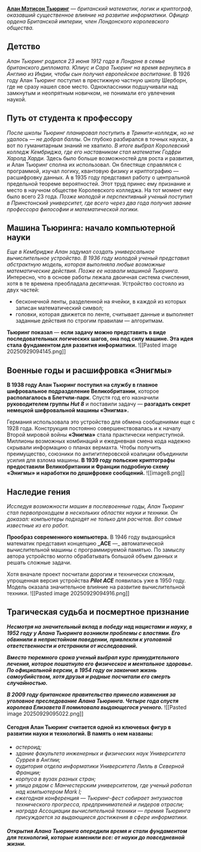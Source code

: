 
**[Алан Мэтисон Тьюринг]()** — *британский математик, логик и криптограф, оказавший существенное влияние на развитие информатики. Офицер ордена Британской империи, член Лондонского королевского общества.* 
## Детство 

*Алан Тьюринг родился 23 июня 1912 года в Лондоне в семье британского дипломата. Юлиус и Сара Тьюринг на время вернулись в Англию из Индии, чтобы сын получил европейское воспитание.* В 1926 году Алан Тьюринг поступил в престижную частную школу Шерборн, где не сразу нашел свое место. Одноклассники подшучивали над замкнутым и неопрятным новичком, не понимали его увлечения наукой.
## Путь от студента к профессору

*После школы Тьюринг планировал поступить в Тринити-колледж, но не удалось — не добрал баллы*. Он глубоко разбирался в точных науках, а вот по гуманитарным знаний не хватило. *В итоге выбрал Королевский колледж Кембриджа, где его наставником стал математик Годфри Харолд Харди.* Здесь было больше возможностей для роста и развития, и Алан Тьюринг сполна их использовал. Он блестяще справлялся с программой, изучал логику, квантовую физику и криптографию — расшифровку данных. А в 1935 году представил работу о центральной предельной теореме вероятностей. Этот труд принес ему признание и место в научном обществе Королевского колледжа. На тот момент ему было всего 23 года. *Позже молодой и перспективный ученый поступил в Принстонский университет, где всего через два года получил звание профессора философии и математической логики.* 
## Машина Тьюринга: начало компьютерной науки

*Еще в Кембридже Алан задумал создать универсальное вычислительное устройство. В 1936 году молодой ученый представил абстрактную модель, которая выполняла любые возможные математические действия. Позже ее назвали машиной Тьюринга.* 
Интересно, что в основе работы лежала двоичная система счисления, хотя в те времена преобладала десятичная. Устройство состояло из двух частей:

- бесконечной ленты, разделенной на ячейки, в каждой из которых записан математический символ;
- головки, которая движется по ленте, считывает данные и выполняет заданные действия по строгим правилам — алгоритмам.

**Тьюринг показал** — **если задачу можно представить в виде последовательных логических шагов, она под силу машине. Эта идея стала фундаментом для развития информатики.** ![[Pasted image 20250929094145.png]]

## Военные годы и расшифровка «Энигмы»

**В 1938 году Алан Тьюринг поступил на службу в главное шифровальное подразделение Великобритании**, которое **располагалось в Блетчли-парк**. Спустя год его назначили **руководителем группы _Hut 8_** и поставили задачу — **разгадать секрет немецкой шифровальной машины «Энигма».** 

Германия использовала это устройство для обмена сообщениями еще с 1928 года. Конструкция постоянно совершенствовалась и к началу Второй мировой войны **«Энигма»** стала практически неприступной. Миллионы возможных комбинаций и ежедневная смена кода надежно скрывали информацию о планах вермахта. Чтобы получить преимущество, союзники по антигитлеровской коалиции объединили усилия для взлома машины. **В 1939 году польские криптографы предоставили Великобритании и Франции подробную схему «Энигмы» и наработки по дешифровке сообщений.** 
![[image8.png]]
## Наследие гения

*Исследуя возможности машин в послевоенные годы, Алан Тьюринг стал первопроходцем в нескольких областях науки и техники. Он доказал: компьютеры подходят не только для расчетов. Вот самые известные из его работ.*

**Прообраз современного компьютера.** В 1946 году выдающийся математик представил концепцию **_ACE** —_ автоматической вычислительной машины с программируемой памятью. По замыслу автора устройство могло обрабатывать большой объем данных и решать сложные задачи.

Хотя вначале проект посчитали дорогим и технически сложным, упрощенная версия устройства **_Pilot ACE_** появилась уже в 1950 году. Модель оказала значительное влияние на развитие вычислительной техники.
![[Pasted image 20250929094916.png]]
## Трагическая судьба и посмертное признание

***Несмотря на значительный вклад в победу над нацистами и науку, в 1952 году у Алана Тьюринга возникли проблемы с властями. Его обвинили в непристойном поведении, привлекли к уголовной ответственности и отстранили от исследований.***

***Вместо тюремного срока ученый выбрал курс принудительного лечения, которое пошатнуло его физическое и ментальное здоровье. По официальной версии, в 1954 году он закончил жизнь самоубийством, хотя друзья и родные посчитали его смерть случайностью.***

***В 2009 году британское правительство принесло извинения за уголовное преследование Алана Тьюринга. Четыре года спустя королева Елизавета ll помиловала выдающегося ученого.***
![[Pasted image 20250929095022.png]]

#### **Сегодня Алан Тьюринг считается одной из ключевых фигур в развитии науки и технологий. В память о нем названы:**

- *астероид;*
- *здание факультета инженерных и физических наук Университета Суррея в Англии;*
- *аудитория отдела информатики Университета Лилль в Северной Франции;*
- *корпуса в вузах разных стран;*
- *улица рядом с Манчестерским университетом, где ученый работал над компьютером Mark l;*
- *ежегодная конференция — Тьюринг-фест собирает энтузиастов технического прогресса, предпринимателей и лидеров отрасли;*
- *награда Ассоциации вычислительной техники — премия Тьюринга присуждается за выдающиеся достижения в сфере информатики.*

##### Открытия Алана Тьюринга опередили время и стали фундаментом для технологий, которые изменили все: от науки до повседневной жизни.




